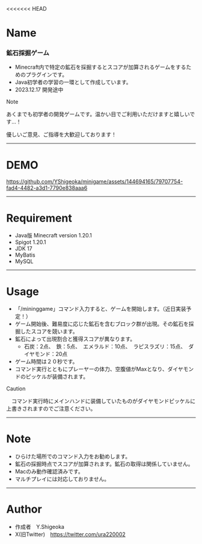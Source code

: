 <<<<<<< HEAD
# Name
 
### 鉱石採掘ゲーム

* Minecraft内で特定の鉱石を採掘するとスコアが加算されるゲームをするためのプラグインです。
* Java初学者の学習の一環として作成しています。
* 2023.12.17 開発途中

> [!NOTE]
> 
> あくまでも初学者の開発ゲームです。温かい目でご利用いただけますと嬉しいです…！
> 
> 優しいご意見、ご指導を大歓迎しております！
> 

---

# DEMO



https://github.com/YShigeoka/minigame/assets/144694165/79707754-fad4-4482-a3d1-7790e838aaa6



---

# Requirement

* Java版 Minecraft version 1.20.1
* Spigot 1.20.1
* JDK 17
* MyBatis
* MySQL

---

# Usage

* 「/mininggame」コマンド入力すると、ゲームを開始します。（近日実装予定！）
* ゲーム開始後、難易度に応じた鉱石を含むブロック群が出現。その鉱石を採掘したスコアを競います。
* 鉱石によって出現割合と獲得スコアが異なります。
  * 石炭：2点、　鉄：5点、　エメラルド：10点、　ラピスラズリ：15点、　ダイヤモンド：20点
* ゲーム時間は２０秒です。
* コマンド実行とともにプレーヤーの体力、空腹値がMaxとなり、ダイヤモンドのピッケルが装備されます。
> [!CAUTION]
>　コマンド実行時にメインハンドに装備していたものがダイヤモンドピッケルに上書きされますのでご注意ください。

---

#  Note
* ひらけた場所でのコマンド入力をお勧めします。
* 鉱石の採掘時点でスコアが加算されます。鉱石の取得は関係していません。
* Macのみ動作確認済みです。
* マルチプレイには対応しておりません。


---

# Author
 
* 作成者　Y.Shigeoka
* X(旧Twitter)　https://twitter.com/ura220002
